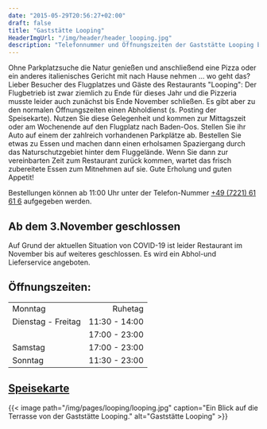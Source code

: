 ```yaml
---
date: "2015-05-29T20:56:27+02:00"
draft: false
title: "Gaststätte Looping"
HeaderImgUrl: "/img/header/header_looping.jpg"
description: "Telefonnummer und Öffnungszeiten der Gaststätte Looping beim Flugplatz Baden-Oos (neben dem Aero-Club Baden-Baden e.V.)."
---
```

Ohne Parkplatzsuche die Natur genießen und anschließend eine Pizza oder ein anderes italienisches Gericht mit nach Hause nehmen ... wo geht das?
Lieber Besucher des Flugplatzes und Gäste des Restaurants "Looping": Der Flugbetrieb ist zwar ziemlich zu Ende für dieses Jahr und die Pizzeria musste leider auch zunächst bis Ende November schließen. Es gibt aber zu den normalen Öffnungszeiten einen Abholdienst (s. Posting der Speisekarte). Nutzen Sie diese Gelegenheit und kommen zur Mittagszeit oder am Wochenende auf den Flugplatz nach Baden-Oos. Stellen Sie ihr Auto auf einem der zahlreich vorhandenen Parkplätze ab. Bestellen Sie etwas zu Essen und machen dann einen erholsamen Spaziergang durch das Naturschutzgebiet hinter dem Fluggelände. Wenn Sie dann zur vereinbarten Zeit zum Restaurant zurück kommen, wartet das frisch zubereitete Essen zum Mitnehmen auf sie. Gute Erholung und guten Appetit!
 
Bestellungen können ab 11:00 Uhr unter der Telefon-Nummer [+49 (7221) 61 61 6](tel:+49722161616) aufgegeben werden.


Ab dem 3.November geschlossen
-----------------------------
Auf Grund der aktuellen Situation von COVID-19 ist leider Restaurant im November bis auf weiteres geschlossen. 
Es wird ein Abhol-und Lieferservice angeboten.


Öffnungszeiten:
---------------
|                     |               |
| :-------------------| -------------:|
| Monntag             | Ruhetag       |
| Dienstag - Freitag  | 11:30 - 14:00 |
|                     | 17:00 - 23:00 |
| Samstag             | 17:00 - 23:00 |
| Sonntag             | 11:30 - 23:00 |


<a href="/img/pages/looping/Speisekarte.pdf">Speisekarte</a>
--------------------


{{< image path="/img/pages/looping/looping.jpg" caption="Ein Blick auf die Terrasse von der Gaststätte Looping." alt="Gaststätte Looping" >}}

